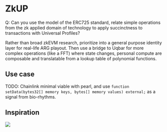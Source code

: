 # ZkUP
Q: Can you use the model of the ERC725 standard, relate simple operations from the zk applied domain of technology 
to apply succinctness to transactions with Universal Profiles? 

Rather than broad zkEVM research, prioritize into a general purpose identity layer for real-life ARG playout.
Then use a bridge to Uqbar for more complex operations (like a FFT) where state changes, personal compute are composable and translatable from a lookup table of polynomial functions.

## Use case
TODO: Chainlink minimal viable with pearl, and use `function setData(bytes32[] memory keys, bytes[] memory values) external;` as a signal from bio-rhythms.

## Inspiration
![](https://external-content.duckduckgo.com/iu/?u=http%3A%2F%2Fwww.esotericmeanings.com%2Fwp-content%2Fuploads%2F2016%2F01%2FaceofcupsHD-thothtarotcard.jpg&f=1&nofb=1&ipt=8a9dcc10b900a3a5a19bf83ab19e6de9425a56756381041062bd085cc2c27885&ipo=images)
